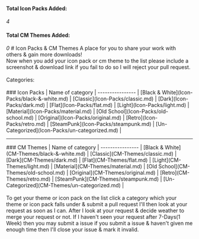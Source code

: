 <h4>Total Icon Packs Added:</h4><i>4</i>  <h4>Total CM Themes Added:</h4><i>0</i>
# Icon Packs &amp; CM Themes
A place for you to share your work with others &amp; gain more downloads!<br>
Now when you add your icon pack or cm theme to the list please include a screenshot &amp; download link if you fail to do so I will reject your pull request.
<br>
<br>
Categories:
<br>
<br>
### Icon Packs
| Name of category |
 ---------------- | 
[Black &amp; White](Icon-Packs/black-&-white.md) |
[Classic](Icon-Packs/classic.md) |
[Dark](Icon-Packs/dark.md) |
[Flat](Icon-Packs/flat.md) |
[Light](Icon-Packs/light.md) |
[Material](Icon-Packs/material.md) |
[Old School](Icon-Packs/old-school.md) |
[Original](Icon-Packs/original.md) |
[Retro](Icon-Packs/retro.md) |
[SteamPunk](Icon-Packs/steampunk.md) |
[Un-Categorized](Icon-Packs/un-categorized.md) |
<hr>
### CM Themes
| Name of category |
 ---------------- | 
[Black &amp; White](CM-Themes/black-&-white.md) |
[Classic](CM-Themes/classic.md) |
[Dark](CM-Themes/dark.md) |
[Flat](CM-Themes/flat.md) |
[Light](CM-Themes/light.md) |
[Material](CM-Themes/material.md) |
[Old School](CM-Themes/old-school.md) |
[Original](CM-Themes/original.md) |
[Retro](CM-Themes/retro.md) |
[SteamPunk](CM-Themes/steampunk.md) |
[Un-Categorized](CM-Themes/un-categorized.md) |
<br>
<br>
To get your theme or icon pack on the list click a category which your theme or icon pack falls under &amp; submit a pull request I'll then look at your request as soon as I can. After I look at your request &amp; decide weather to merge your request or not. If I haven't seen your request after 7-Days(1 Week) then you may submit a issue if you submit a issue &amp; haven't given me enough time then I'll close your issue &amp; mark it invalid.
